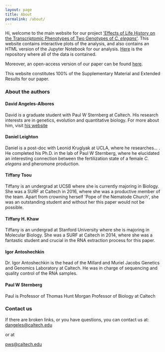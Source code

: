 ```yaml
---
layout: page
title: About
permalink: /about/
---
```


<!-- TODO: Add link to paper-->
<!-- TODO: Add link to repo -->
Hi, welcome to the main website for our project ['Effects of Life History on the Transcriptomic Phenotypes of Two Genotypes of *C. elegans*'](). This website contains interactive plots of the analysis, and also contains an HTML version of the Jupyter Notebook for our analysis. [Here](https://github.com/WormLabCaltech/Angeles_And_Leighton_2016) is the repository where all of the data is contained.

<!-- TODO: Add link to draft -->
Moreover, an open-access version of our paper can be found [here]().

This website constitutes 100% of the Supplementary Material and Extended Results for our paper.

### About the authors

#### David Angeles-Albores
David is a graduate student with Paul W Sternberg at Caltech. His research interests are in genetics, evolution and quantitative biology. For more about him, visit [his website](https://dangeles.github.io)

#### Daniel Leighton
Daniel is a post-doc with Leonid Kruglyak at UCLA, where he researches... . He completed his Ph.D. in the lab of Paul W Sternberg, where he elucidated an interesting connection between the fertilization state of a female *C. elegans* and pheromone production.

#### Tiffany Tsou
Tiffany is an undergrad at UCSB where she is currently majoring in Biology. She was a SURF at Caltech in 2016, where she was a productive member of the team. Apart from crowning herself 'Pope of the Nematode Church', she was an outstanding student and without her this paper would not be possible.

#### Tiffany H. Khaw
Tiffany is an undergrad at Stanford University where she is majoring in Molecular Biology. She was a SURF at Caltech in 2014, where she was a fantastic student and crucial in the RNA extraction process for this paper.

#### Igor Antoshechkin

Dr. Igor Antoshechkin is the head of the Millard and Muriel Jacobs Genetics and Genomics Laboratory at Caltech. He was in charge of sequencing and quality control of the RNA samples.

#### Paul W Sternberg
Paul is Professor of Thomas Hunt Morgan Professor of Biology at Caltech

### Contact us
If there are broken links, or you have questions, you can contact us at:
[dangeles@caltech.edu](mailto:dangeles@caltech.edu)

or at

[pws@caltech.edu](mailto:pws@caltech.edu)
